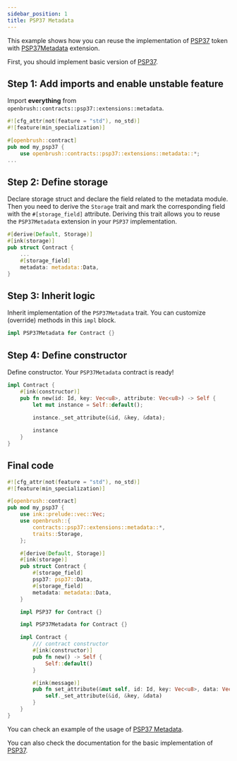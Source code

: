 ```yaml
---
sidebar_position: 1
title: PSP37 Metadata
---
```


This example shows how you can reuse the implementation of [PSP37](https://github.com/727-Ventures/openbrush-contracts/tree/main/contracts/token/psp37) token with [PSP37Metadata](https://github.com/727-Ventures/openbrush-contracts/tree/main/contracts/token/psp37/extensions/metadata.rs) extension.

First, you should implement basic version of [PSP37](/smart-contracts/PSP37).

## Step 1: Add imports and enable unstable feature

Import **everything** from `openbrush::contracts::psp37::extensions::metadata`.

```rust
#![cfg_attr(not(feature = "std"), no_std)]
#![feature(min_specialization)]

#[openbrush::contract]
pub mod my_psp37 {
    use openbrush::contracts::psp37::extensions::metadata::*;
...
```

## Step 2: Define storage

Declare storage struct and declare the field related to the metadata module. 
Then you need to derive the `Storage` trait and mark the corresponding field with 
the `#[storage_field]` attribute. 
Deriving this trait allows you to reuse the `PSP37Metadata` extension in your 
`PSP37` implementation.

```rust
#[derive(Default, Storage)]
#[ink(storage)]
pub struct Contract {
    ...
    #[storage_field]
    metadata: metadata::Data,
}
```

## Step 3: Inherit logic

Inherit implementation of the `PSP37Metadata` trait. You can customize (override) methods in this `impl` block.

```rust
impl PSP37Metadata for Contract {}
```

## Step 4: Define constructor

Define constructor. Your `PSP37Metadata` contract is ready!

```rust
impl Contract {
    #[ink(constructor)]
    pub fn new(id: Id, key: Vec<u8>, attribute: Vec<u8>) -> Self {
        let mut instance = Self::default();

        instance._set_attribute(&id, &key, &data);
        
        instance
    }
}
```

## Final code

```rust
#![cfg_attr(not(feature = "std"), no_std)]
#![feature(min_specialization)]

#[openbrush::contract]
pub mod my_psp37 {
    use ink::prelude::vec::Vec;
    use openbrush::{
        contracts::psp37::extensions::metadata::*,
        traits::Storage,
    };

    #[derive(Default, Storage)]
    #[ink(storage)]
    pub struct Contract {
        #[storage_field]
        psp37: psp37::Data,
        #[storage_field]
        metadata: metadata::Data,
    }

    impl PSP37 for Contract {}

    impl PSP37Metadata for Contract {}

    impl Contract {
        /// contract constructor
        #[ink(constructor)]
        pub fn new() -> Self {
            Self::default()
        }

        #[ink(message)]
        pub fn set_attribute(&mut self, id: Id, key: Vec<u8>, data: Vec<u8>) -> Result<(), PSP37Error> {
            self._set_attribute(&id, &key, &data)
        }
    }
}
```

You can check an example of the usage of [PSP37 Metadata](https://github.com/727-Ventures/openbrush-contracts/tree/main/examples/psp37_extensions/metadata).

You can also check the documentation for the basic implementation of [PSP37](/smart-contracts/PSP37).
